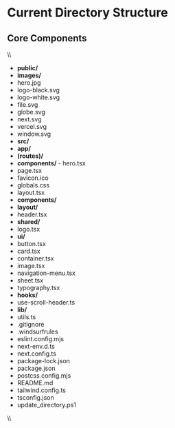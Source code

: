 ﻿# Current Directory Structure

## Core Components

\\\
- **public/**
 - **images/**
  - hero.jpg
  - logo-black.svg
  - logo-white.svg
 - file.svg
 - globe.svg
 - next.svg
 - vercel.svg
 - window.svg
- **src/**
 - **app/**
  - **(routes)/**
   - **components/**
    - hero.tsx
   - page.tsx
  - favicon.ico
  - globals.css
  - layout.tsx
 - **components/**
  - **layout/**
   - header.tsx
  - **shared/**
   - logo.tsx
  - **ui/**
   - button.tsx
   - card.tsx
   - container.tsx
   - image.tsx
   - navigation-menu.tsx
   - sheet.tsx
   - typography.tsx
 - **hooks/**
  - use-scroll-header.ts
 - **lib/**
  - utils.ts
- .gitignore
- .windsurfrules
- eslint.config.mjs
- next-env.d.ts
- next.config.ts
- package-lock.json
- package.json
- postcss.config.mjs
- README.md
- tailwind.config.ts
- tsconfig.json
- update_directory.ps1

\\\
